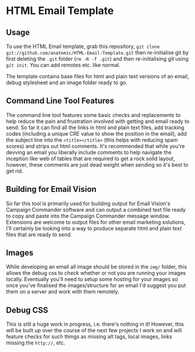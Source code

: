 # HTML Email Template

## Usage

To use the HTML Email template, grab this repository, `git clone git://github.com/anatomic/HTML-Email-Template.git` then re-initialise git by first deleting the `.git` folder (`rm -R -f .git`) and then re-initialising git using `git init`.  You can add remotes etc. like normal.

The template contains base files for html and plain text versions of an email, debug stylesheet and an image folder ready to go.

## Command Line Tool Features

The command line tool features some basic checks and replacements to help reduce the pain and frustration involved with getting and email ready to send.  So far it can find all the links in html and plain text files, add tracking codes (including a unique CRE value to show the position in the email), add the subject line into the `<title></title>` (this helps with reducing spam scores) and strips out html comments.  It's recommended that while you're devving an email you liberally include comments to help navigate the inception like web of tables that are required to get a rock solid layout, however, these comments are just dead weight when sending so it's best to get rid.

## Building for Email Vision

So far this tool is primarily used for building output for Email Vision's Campaign Commander software and can output a combined text file ready to copy and paste into the Campaign Commander message window.  Extensions are welcome to output files for other email marketing solutions, I'll certainly be looking into a way to produce separate html and plain text files that are ready to send.

## Images

While developing an email all image should be stored in the `img/` folder, this allows the debug css to check whether or not you are running your images locally.  Eventually you'll need to setup some hosting for your images so once you've finalised the images/structure for an email I'd suggest you put them on a server and work with them remotely.

## Debug CSS

This is still a huge work in progress, i.e. there's nothing in it!  However, this will be built up over the course of the next few projects I work on and will feature checks for such things as missing alt tags, local images, links missing the `http://`, etc.